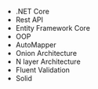 







- .NET Core 
- Rest API
- Entity Framework Core
- OOP
- AutoMapper
- Onion Architecture
- N layer Architecture
- Fluent Validation
- Solid 



